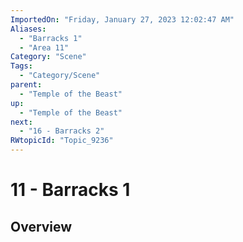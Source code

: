 ```yaml
---
ImportedOn: "Friday, January 27, 2023 12:02:47 AM"
Aliases:
  - "Barracks 1"
  - "Area 11"
Category: "Scene"
Tags:
  - "Category/Scene"
parent:
  - "Temple of the Beast"
up:
  - "Temple of the Beast"
next:
  - "16 - Barracks 2"
RWtopicId: "Topic_9236"
---
```

# 11 - Barracks 1
## Overview
